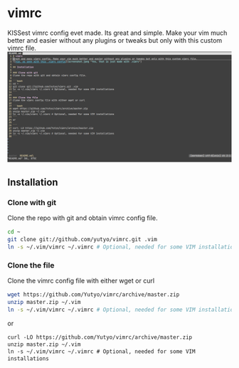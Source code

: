 # vimrc
KISSest vimrc config evet made. Its great and simple. Make your vim much better and easier without any plugins or tweaks but only with this custom vimrc file.
![Vim, as seen with this .vimrc config](screenshot.jpeg "Yes, that is just made with .vimrc")

## Installation

### Clone with git
Clone the repo with git and obtain vimrc config file.

```bash
cd ~
git clone git://github.com/yutyo/vimrc.git .vim
ln -s ~/.vim/vimrc ~/.vimrc # Optional, needed for some VIM installations
```

### Clone the file
Clone the vimrc config file with either wget or curl

```bash
wget https://github.com/Yutyo/vimrc/archive/master.zip
unzip master.zip ~/.vim
ln -s ~/.vim/vimrc ~/.vimrc # Optional, needed for some VIM installations
```
or

```
curl -LO https://github.com/Yutyo/vimrc/archive/master.zip
unzip master.zip ~/.vim
ln -s ~/.vim/vimrc ~/.vimrc # Optional, needed for some VIM installations
```

